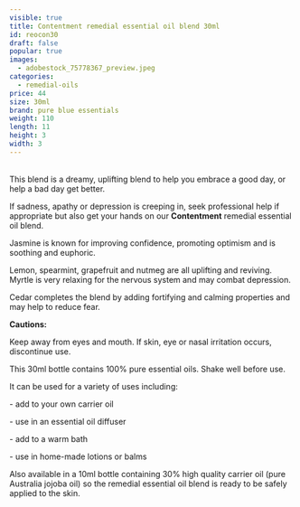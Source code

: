 ```yaml
---
visible: true
title: Contentment remedial essential oil blend 30ml
id: reocon30
draft: false
popular: true
images:
  - adobestock_75778367_preview.jpeg
categories:
  - remedial-oils
price: 44
size: 30ml
brand: pure blue essentials
weight: 110
length: 11
height: 3
width: 3
---
```

\
This blend is a dreamy, uplifting blend to help you embrace a good day, or help a bad day get better.

If sadness, apathy or depression is creeping in, seek professional help if appropriate but also get your hands on our **Contentment** remedial essential oil blend.

Jasmine is known for improving confidence, promoting optimism and is soothing and euphoric.

Lemon, spearmint, grapefruit and nutmeg are all uplifting and reviving. Myrtle is very relaxing for the nervous system and may combat depression.

Cedar completes the blend by adding fortifying and calming properties and may help to reduce fear.

**Cautions:**

Keep away from eyes and mouth. If skin, eye or nasal irritation occurs, discontinue use.



This 30ml bottle contains 100% pure essential oils. Shake well before use.

It can be used for a variety of uses including:

\- add to your own carrier oil

\- use in an essential oil diffuser

\- add to a warm bath

\- use in home-made lotions or balms

Also available in a 10ml bottle containing 30% high quality carrier oil (pure Australia jojoba oil) so the remedial essential oil blend is ready to be safely applied to the skin.